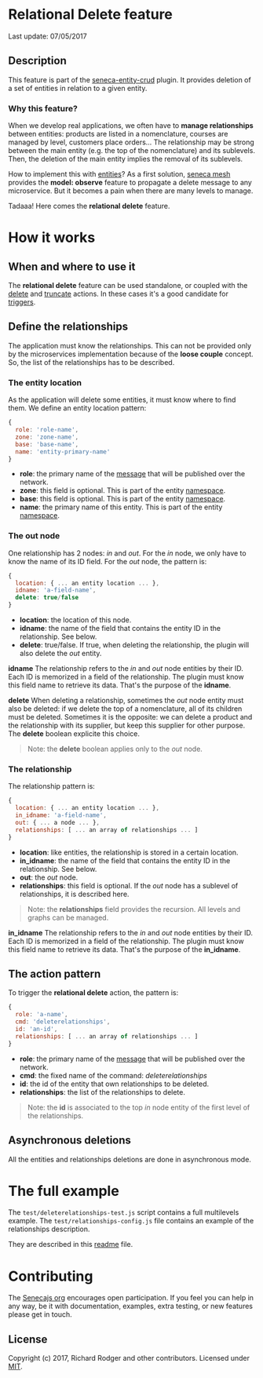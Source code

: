 # Relational Delete feature

Last update: 07/05/2017

## Description

This feature is part of the [seneca-entity-crud][] plugin. It provides deletion of a set of entities in relation to a given entity.

### Why this feature?

When we develop real applications, we often have to **manage relationships** between entities: products are listed in a nomenclature, courses are managed by level, customers place orders... The relationship may be strong between the main entity (e.g. the top of the nomenclature) and its sublevels. Then, the deletion of the main entity implies the removal of its sublevels.

How to implement this with [entities][]?
As a first solution, [seneca mesh][] provides the **model: observe** feature to propagate a delete message to any microservice. But it becomes a pain when there are many levels to manage.

Tadaaa! Here comes the **relational delete** feature.

# How it works

## When and where to use it

The **relational delete** feature can be used standalone, or coupled with the  [delete][] and [truncate][] actions. In these cases it's a good candidate for [triggers][].

## Define the relationships

The application must know the relationships. This can not be provided only by the microservices implementation because of the **loose couple** concept.
So, the list of the relationships has to be described.

### The entity location

As the application will delete some entities, it must know where to find them. We define an entity location pattern:

```js
{
  role: 'role-name',
  zone: 'zone-name',
  base: 'base-name',
  name: 'entity-primary-name'
}
```

- **role**: the primary name of the [message][] that will be published over the network.
- **zone**: this field is optional. This is part of the entity [namespace][].
- **base**: this field is optional. This is part of the entity [namespace][]. 
- **name**: the primary name of this entity. This is part of the entity [namespace][].

### The out node

One relationship has 2 nodes: *in* and *out*.
For the *in* node, we only have to know the name of its ID field.
For the *out* node, the pattern is:

```js
{
  location: { ... an entity location ... },
  idname: 'a-field-name',
  delete: true/false
}
```

- **location**: the location of this node.
- **idname**: the name of the field that contains the entity ID in the relationship. See below.
- **delete**: true/false. If true, when deleting the relationship, the plugin will also delete the *out* entity.

**idname**
The relationship refers to the *in* and *out* node entities by their ID. Each ID is memorized in a field of the relationship. The plugin must know this field name to retrieve its data. That's the purpose of the  **idname**.

**delete**
When deleting a relationship, sometimes the *out* node entity must also be deleted: if we delete the top of a nomenclature, all of its children must be deleted. Sometimes it is the opposite: we can delete a product and the relationship with its supplier, but keep this supplier for other purpose.
The **delete** boolean explicite this choice.

> Note: the **delete** boolean applies only to the *out* node.

### The relationship

The relationship pattern is:

```js
{
  location: { ... an entity location ... },
  in_idname: 'a-field-name',
  out: { ... a node ... },
  relationships: [ ... an array of relationships ... ]
}
```

- **location**: like entities, the relationship is stored in a certain location.
- **in_idname**: the name of the field that contains the entity ID in the relationship. See below.
- **out**: the *out* node.
- **relationships**: this field is optional. If the *out* node has a sublevel of relationships, it is described here.

> Note: the **relationships** field provides the recursion. All levels and graphs can be managed.

**in_idname**
The relationship refers to the *in* and *out* node entities by their ID. Each ID is memorized in a field of the relationship. The plugin must know this field name to retrieve its data. That's the purpose of the  **in_idname**.

## The action pattern

To trigger the **relational delete** action, the pattern is:

```js
{
  role: 'a-name',
  cmd: 'deleterelationships',
  id: 'an-id',
  relationships: [ ... an array of relationships ... ]
}
```

- **role**: the primary name of the [message][] that will be published over the network.
- **cmd**: the fixed name of the command: *deleterelationships*
- **id**: the id of the entity that own relationships to be deleted.
- **relationships**: the list of the relationships to delete.

> Note: the **id** is associated to the top *in* node entity of the first level of the relationships. 

## Asynchronous deletions

All the entities and relationships deletions are done in asynchronous mode.

# The full example

The `test/deleterelationships-test.js` script contains a full multilevels example.
The `test/relationships-config.js` file contains an example of the relationships description.

They are described in this [readme][] file.

# Contributing
The [Senecajs org][] encourages open participation. If you feel you can help in any way, be it with documentation, examples, extra testing, or new features please get in touch.

## License
Copyright (c) 2017, Richard Rodger and other contributors.
Licensed under [MIT][].

[MIT]: ../LICENSE
[Senecajs org]: https://github.com/senecajs/
[seneca-entity-crud]: https://github.com/jack-y/seneca-entity-crud
[delete]: https://github.com/jack-y/seneca-entity-crud/blob/master/README.md#delete
[truncate]: https://github.com/jack-y/seneca-entity-crud/blob/master/README.md#truncate
[seneca mesh]: https://github.com/senecajs/seneca-mesh
[entities]: http://senecajs.org/docs/tutorials/understanding-data-entities.html
[triggers]: https://github.com/jack-y/seneca-triggers
[namespace]: http://senecajs.org/docs/tutorials/understanding-data-entities.html#zone-base-and-name-the-entity-namespace
[message]: http://senecajs.org/getting-started/#how-patterns-work
[readme]: https://github.com/jack-y/seneca-entity-crud/blob/master/relationships/README-EXAMPLE.md
